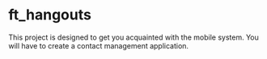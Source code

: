 # ft_hangouts
This project is designed to get you acquainted with the mobile system. You will have to create a contact management application.

